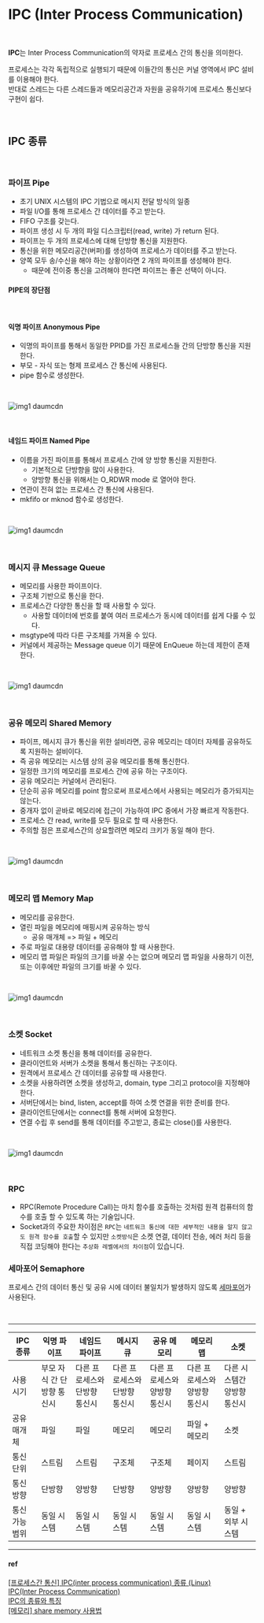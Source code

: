 # IPC (Inter Process Communication)

<br>

**IPC**는 Inter Process Communication의 약자로 프로세스 간의 통신을 의미한다.  

프로세스는 각각 독립적으로 실행되기 때문에 이들간의 통신은 커널 영역에서 IPC 설비를 이용해야 한다.  
반대로 스레드는 다른 스레드들과 메모리공간과 자원을 공유하기에 프로세스 통신보다 구현이 쉽다.  

<br>

## IPC 종류

<br>

### 파이프 Pipe

* 초기 UNIX 시스템의 IPC 기법으로 메시지 전달 방식의 일종
* 파일 I/O를 통해 프로세스 간 데이터를 주고 받는다.
* FIFO 구조를 갖는다.
* 파이프 생성 시 두 개의 파일 디스크립터(read, write) 가 return 된다.
* 파이프는 두 개의 프로세스에 대해 단방향 통신을 지원한다.
* 통신을 위한 메모리공간(버퍼)를 생성하여 프로세스가 데이터를 주고 받는다.
* 양쪽 모두 송/수신을 해야 하는 상황이라면 2 개의 파이프를 생성해야 한다.
  * 때문에 전이중 통신을 고려해야 한다면 파이프는 좋은 선택이 아니다.

#### PIPE의 장단점

<br>

#### 익명 파이프 Anonymous Pipe

* 익명의 파이프를 통해서 동일한 PPID를 가진 프로세스들 간의 단방향 통신을 지원한다.
* 부모 - 자식 또는 형제 프로세스 간 통신에 사용된다.
* pipe 함수로 생성한다.

<br>

![img1 daumcdn](https://github.com/reddevilmidzy/CS-Study/assets/78539407/d8bdc9a7-3c5d-45c0-a994-fb11f536ac64)

<br>

#### 네임드 파이프 Named Pipe

* 이름을 가진 파이프를 통해서 프로세스 간에 양 방향 통신을 지원한다.
  * 기본적으로 단방향을 많이 사용한다. 
  * 양방향 통신을 위해서는 O_RDWR mode 로 열어야 한다.
* 연관이 전혀 없는 프로세스 간 통신에 사용된다. 
* mkfifo or mknod 함수로 생성한다.

<br>

![img1 daumcdn](https://github.com/reddevilmidzy/CS-Study/assets/78539407/88f3eca4-7e32-4139-bdaf-71fd9a169ea8)

<br>

### 메시지 큐 Message Queue

* 메모리를 사용한 파이프이다.
* 구조체 기반으로 통신을 한다. 
* 프로세스간 다양한 통신을 할 때 사용할 수 있다.
  * 사용할 데이터에 번호를 붙여 여러 프로세스가 동시에 데이터를 쉽게 다룰 수 있다.
* msgtype에 따라 다른 구조체를 가져올 수 있다. 
* 커널에서 제공하는 Message queue 이기 때문에 EnQueue 하는데 제한이 존재 한다.

<br>

![img1 daumcdn](https://github.com/reddevilmidzy/CS-Study/assets/78539407/4b08e7b5-e579-45c5-af17-d468ae66c85b)

<br>

### 공유 메모리 Shared Memory

* 파이프, 메시지 큐가 통신을 위한 설비라면, 공유 메모리는 데이터 자체를 공유하도록 지원하는 설비이다.
* 즉 공유 메모리는 시스템 상의 공유 메모리를 통해 통신한다.
* 일정한 크기의 메모리를 프로세스 간에 공유 하는 구조이다.
* 공유 메모리는 커널에서 관리된다.
* 단순히 공유 메모리를 point 함으로써 프로세스에서 사용되는 메모리가 증가되지는 않는다.
* 중개자 없이 곧바로 메모리에 접근이 가능하여 IPC 중에서 가장 빠르게 작동한다.
* 프로세스 간 read, write를 모두 필요로 할 때 사용한다.
* 주의할 점은 프로세스간의 상요할려면 메모리 크키가 동일 해야 한다.

<br>

![img1 daumcdn](https://github.com/reddevilmidzy/CS-Study/assets/78539407/901e3570-0040-4030-a6a8-64dc3657fd53)

<br>


### 메모리 맵 Memory Map

* 메모리를 공유한다.
* 열린 파일을 메모리에 매핑시켜 공유하는 방식
  * 공유 매개체 => 파일 + 메모리
* 주로 파일로 대용량 데이터를 공유해야 할 때 사용한다.
* 메모리 맵 파일은 파일의 크기를 바꿀 수는 없으며 메모리 맵 파일을 사용하기 이전, 또는 이후에만 파일의 크기를 바꿀 수 있다.

<br>

![img1 daumcdn](https://github.com/reddevilmidzy/CS-Study/assets/78539407/56033361-db0d-42ad-98f6-b484b46ebbb1)

<br>

### 소켓 Socket

* 네트워크 소켓 통신을 통해 데이터를 공유한다.
* 클라이언트와 서버가 소켓을 통해서 통신하는 구조이다.
* 원격에서 프로세스 간 데이터를 공유할 때 사용한다.
* 소켓을 사용하려면 소켓을 생성하고, domain, type 그리고 protocol을 지정해야 한다.
* 서버단에서는 bind, listen, accept를 하여 소켓 연결을 위한 준비를 한다.
* 클라이언트단에서는 connect를 통해 서버에 요청한다.
* 연결 수립 후 send를 통해 데이터를 주고받고, 종료는 close()를 사용한다.

<br>

![img1 daumcdn](https://github.com/reddevilmidzy/CS-Study/assets/78539407/bdc6349a-8b79-43cc-a77b-185ce56e1dc6)

<br>

### RPC

- RPC(Remote Procedure Call)는 마치 함수를 호출하는 것처럼 원격 컴퓨터의 함수를 호출 할 수 있도록 하는 기술입니다.
- Socket과의 주요한 차이점은 `RPC`는 `네트워크 통신에 대한 세부적인 내용을 알지 않고도 원격 함수를 호출`할 수 있지만 `소켓방식`은 소켓 연결, 데이터 전송, 에러 처리 등을 직접 코딩해야 한다는 `추상화 레벨에서의 차이점`이 있습니다.


### 세마포어 Semaphore

프로세스 간의 데이터 통신 및 공유 시에 데이터 불일치가 발생하지 않도록 [세마포어](https://github.com/jmxx219/CS-Study/blob/main/OperatingSystem/%EB%AE%A4%ED%85%8D%EC%8A%A4%EC%99%80%20%EC%84%B8%EB%A7%88%ED%8F%AC%EC%96%B4.md#%EC%84%B8%EB%A7%88%ED%8F%AC%EC%96%B4semaphore)가 사용된다.

<br>

---


| IPC 종류   | 익명 파이프          | 네임드 파이프          | 메시지 큐            | 공유 메모리           | 메모리 맵            | 소켓              |
|----------|-----------------|------------------|------------------|------------------|------------------|-----------------|
| 사용 시기    | 부모 자식 간 단방향 통신시 | 다른 프로세스와 단방향 통신시 | 다른 프로세스와 단방향 통신시 | 다른 프로세스와 양방향 통신시 | 다른 프로세스와 양방향 통신시 | 다른 시스템간 양방향 통신시 |
| 공유 매개체   | 파일              | 파일               | 메모리              | 메모리              | 파일 + 메모리         | 소켓              |
| 통신 단위    | 스트림             | 스트림              | 구조체              | 구조체              | 페이지              | 스트림             |
| 통신 방향    | 단방향             | 양방향              | 단방향              | 양방향              | 양방향              | 양방향             | 
| 통신 가능 범위 | 동일 시스템          | 동일 시스템           | 동일 시스템           | 동일 시스템           | 동일 시스템           | 동일 + 외부 시스템     |



---

#### ref

[[프로세스간 통신] IPC(inter process communication) 종류 (Linux)](https://doitnow-man.tistory.com/110)  
[IPC(Inter Process Communication)](https://gyoogle.dev/blog/computer-science/operating-system/IPC.html)  
[IPC의 종류와 특징](https://jwprogramming.tistory.com/54)  
[[메모리] share memory 사용법](https://doitnow-man.tistory.com/68)